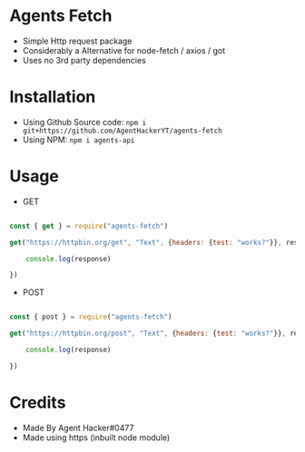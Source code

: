 # Agents Fetch
- Simple Http request package
- Considerably a Alternative for node-fetch / axios / got
- Uses no 3rd party dependencies

# Installation
- Using Github Source code: `npm i git+https://github.com/AgentHackerYT/agents-fetch`
- Using NPM: `npm i agents-api`
# Usage

- GET
```js

const { get } = require("agents-fetch")

get("https://httpbin.org/get", "Text", {headers: {test: "works?"}}, response =>{

    console.log(response)

})

```
- POST
```js

const { post } = require("agents-fetch")

get("https://httpbin.org/post", "Text", {headers: {test: "works?"}}, response =>{

    console.log(response)

})

```
# Credits

- Made By Agent Hacker#0477
- Made using https (inbuilt node module)
